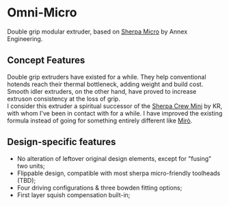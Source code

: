 # Omni-Micro
Double grip modular extruder, based on [Sherpa Micro](https://github.com/Annex-Engineering/Sherpa_Micro-Extruder) by Annex Engineering.

## Concept Features
Double grip extruders have existed for a while. They help conventional hotends reach their thermal bottleneck, adding weight and build cost.  
Smooth idler extruders, on the other hand, have proved to increase extruson consistency at the loss of grip.  
I consider this extruder a spiritual successor of the [Sherpa Crew Mini](https://github.com/jrlomas/Sherpa-Crew-Mini) by KR, with whom I've been in contact with for a while. I have improved the existing formula instead of going for something entirely different like [Mirò](https://github.com/jrlomas/miro-extruder).



## Design-specific features
- No alteration of leftover original design elements, except for "fusing" two units;
- Flippable design, compatible with most sherpa micro-friendly toolheads (TBD);
- Four driving configurations & three bowden fitting options;
- First layer squish compensation built-in;
